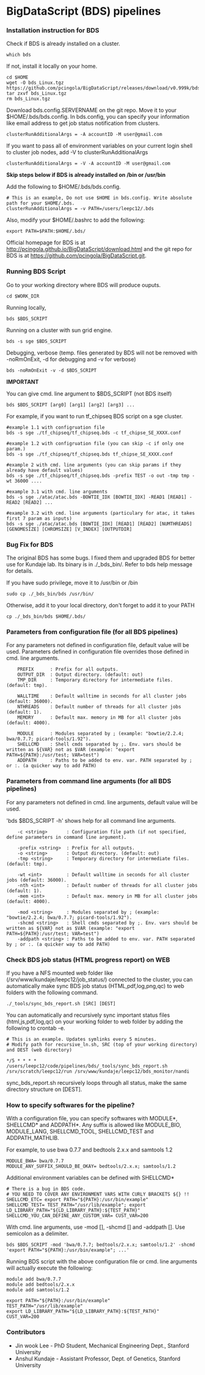 BigDataScript (BDS) pipelines
===================================================================

### Installation instruction for BDS

Check if BDS is already installed on a cluster.

```
which bds
```
If not, install it locally on your home.

```
cd $HOME
wget -O bds_Linux.tgz https://github.com/pcingola/BigDataScript/releases/download/v0.999k/bds_Linux.tgz
tar zxvf bds_Linux.tgz
rm bds_Linux.tgz
```

Download bds.config.SERVERNAME on the git repo. Move it to your $HOME/.bds/bds.config. In bds.config, you can specify your information like email address to get job status notification from clusters.

```
clusterRunAdditionalArgs = -A accountID -M user@gmail.com
```

If you want to pass all of environment variables on your current login shell to cluster job nodes, add -V to clusterRunAdditionalArgs

```
clusterRunAdditionalArgs = -V -A accountID -M user@gmail.com
```

<b> Skip steps below if BDS is already installed on /bin or /usr/bin </b>

Add the following to $HOME/.bds/bds.config. 

```
# This is an example, Do not use $HOME in bds.config. Write absolute path for your $HOME/.bds.
clusterRunAdditionalArgs = -v PATH=/users/leepc12/.bds
```

Also, modify your $HOME/.bashrc to add the following:

```
export PATH=$PATH:$HOME/.bds/
```

Official homepage for BDS is at <a href="http://pcingola.github.io/BigDataScript/download.html">http://pcingola.github.io/BigDataScript/download.html</a> and the git repo for BDS is at <a href="https://github.com/pcingola/BigDataScript.git">https://github.com/pcingola/BigDataScript.git</a>.


### Running BDS Script

Go to your working directory where BDS will produce ouputs.

```
cd $WORK_DIR
```

Running locally,

```
bds $BDS_SCRIPT 
```

Running on a cluster with sun grid engine.

```
bds -s sge $BDS_SCRIPT 
```

Debugging, verbose (temp. files generated by BDS will not be removed with -noRmOnExit, -d for debugging and -v for verbose)

```
bds -noRmOnExit -v -d $BDS_SCRIPT
```

<b> IMPORTANT </b>

You can give cmd. line argument to $BDS_SCRIPT (not BDS itself)

```
bds $BDS_SCRIPT [arg0] [arg1] [arg2] [arg3] ...
```

For example, if you want to run tf_chipseq BDS script on a sge cluster.

```
#example 1.1 with configruation file
bds -s sge ./tf_chipseq/tf_chipseq.bds -c tf_chipse_SE_XXXX.conf

#example 1.2 with configruation file (you can skip -c if only one param.)
bds -s sge ./tf_chipseq/tf_chipseq.bds tf_chipse_SE_XXXX.conf

#example 2 with cmd. line arguments (you can skip params if they already have default values)
bds -s sge ./tf_chipseq/tf_chipseq.bds -prefix TEST -o out -tmp tmp -wt 36000 ....

#example 3.1 with cmd. line arguments
bds -s sge ./atac/atac.bds -BOWTIE_IDX [BOWTIE_IDX] -READ1 [READ1] -READ2 [READ2] ...

#example 3.2 with cmd. line arguments (particulary for atac, it takes first 7 param as inputs)
bds -s sge ./atac/atac.bds [BOWTIE_IDX] [READ1] [READ2] [NUMTHREADS] [GENOMESIZE] [CHROMSIZE] [V_INDEX] [OUTPUTDIR]
```

### Bug Fix for BDS

The original BDS has some bugs. I fixed them and upgraded BDS for better use for Kundaje lab. Its binary is in ./_bds_bin/. Refer to bds help message for details.

If you have sudo privilege, move it to /usr/bin or /bin
```
sudo cp ./_bds_bin/bds /usr/bin/
```

Otherwise, add it to your local directory, don't forget to add it to your PATH
```
cp ./_bds_bin/bds $HOME/.bds/
```


### Parameters from configuration file (for all BDS pipelines)

For any parameters not defined in configuration file, default value will be used. Parameters defined in configuration file overrides those defined in cmd. line arguments.

```
	PREFIX 		: Prefix for all outputs.
	OUTPUT_DIR 	: Output directory. (default: out)
	TMP_DIR 	: Temporary directory for intermediate files. (default: tmp).

	WALLTIME 	: Default walltime in seconds for all cluster jobs (default: 36000).
	NTHREADS 	: Default number of threads for all cluster jobs (default: 1).
	MEMORY 		: Default max. memory in MB for all cluster jobs (default: 4000).

	MODULE 		: Modules separated by ; (example: "bowtie/2.2.4; bwa/0.7.7; picard-tools/1.92").
	SHELLCMD	: Shell cmds separated by ;. Env. vars should be written as ${VAR} not as $VAR (example: "export PATH=${PATH}:/usr/test; VAR=test")
	ADDPATH		: Paths to be added to env. var. PATH separated by ; or :. (a quicker way to add PATH)

```

### Parameters from command line arguments (for all BDS pipelines)

For any parameters not defined in cmd. line arguments, default value will be used. 

'bds $BDS_SCRIPT -h' shows help for all command line arguments.

```
	-c <string>       : Configuration file path (if not specified, define parameters in command line argument).

	-prefix <string>  : Prefix for all outputs.
	-o <string>       : Output directory. (default: out)
	-tmp <string>     : Temporary directory for intermediate files. (default: tmp).

	-wt <int>         : Default walltime in seconds for all cluster jobs (default: 36000).
	-nth <int>        : Default number of threads for all cluster jobs (default: 1).
	-mem <int>        : Default max. memory in MB for all cluster jobs (default: 4000).

	-mod <string>     : Modules separated by ; (example: "bowtie/2.2.4; bwa/0.7.7; picard-tools/1.92").
	-shcmd <string>   : Shell cmds separated by ;. Env. vars should be written as ${VAR} not as $VAR (example: "export PATH=${PATH}:/usr/test; VAR=test")
	-addpath <string> : Paths to be added to env. var. PATH separated by ; or :. (a quicker way to add PATH)
```

### Check BDS job status (HTML progress report) on WEB

If you have a NFS mounted web folder like (/srv/www/kundaje/leepc12/job_status/) connected to the cluster, you can automatically make sync BDS job status (HTML,pdf,log,png,qc) to web folders with the following command.

```
./_tools/sync_bds_report.sh [SRC] [DEST]

```

You can automatically and recursively sync important status files (html,js,pdf,log,qc) on your working folder to web folder by adding the following to crontab -e.

```
# This is an example. Updates symlinks every 5 minutes.
# Modify path for recursive_ln.sh, SRC (top of your working directory) and DEST (web directory)

*/5 * * * * /users/leepc12/code/pipelines/bds/_tools/sync_bds_report.sh /srv/scratch/leepc12/run /srv/www/kundaje/leepc12/bds_monitor/nandi
```

sync_bds_report.sh recursively loops through all status, make the same directory structure on [DEST].

### How to specify softwares for the pipeline?

With a configuration file, you can specify softwares with MODULE*, SHELLCMD* and ADDPATH*.
Any suffix is allowed like MODULE_BIO, MODULE_LANG, SHELLCMD_TOOL, SHELLCMD_TEST and ADDPATH_MATHLIB.

For example, to use bwa 0.7.7 and bedtools 2.x.x and samtools 1.2

```
MODULE_BWA= bwa/0.7.7 
MODULE_ANY_SUFFIX_SHOULD_BE_OKAY= bedtools/2.x.x; samtools/1.2
```

Additional environment variables can be defined with SHELLCMD*

```
# There is a bug in BDS code.
# YOU NEED TO COVER ANY ENVIRONMENT VARS WITH CURLY BRACKETS ${} !!
SHELLCMD_ETC= export PATH="${PATH}:/usr/bin/example"
SHELLCMD_TEST= TEST_PATH="/usr/lib/example"; export LD_LIBRARY_PATH="${LD_LIBRARY_PATH}:${TEST_PATH}"
SHELLCMD_YOU_CAN_DEFINE_ANY_CUSTOM_VAR= CUST_VAR=200
```

With cmd. line arguments, use -mod [], -shcmd [] and -addpath []. Use semicolon as a delimiter.

```
bds $BDS_SCRIPT -mod 'bwa/0.7.7; bedtools/2.x.x; samtools/1.2' -shcmd 'export PATH="${PATH}:/usr/bin/example"; ...'
```

Running BDS script with the above configuration file or cmd. line arguments will actually execute the following:

```
module add bwa/0.7.7
module add bedtools/2.x.x
module add samtools/1.2

export PATH="${PATH}:/usr/bin/example"
TEST_PATH="/usr/lib/example"
export LD_LIBRARY_PATH="${LD_LIBRARY_PATH}:${TEST_PATH}"
CUST_VAR=200
```


### Contributors

* Jin wook Lee - PhD Student, Mechanical Engineering Dept., Stanford University
* Anshul Kundaje - Assistant Professor, Dept. of Genetics, Stanford University
